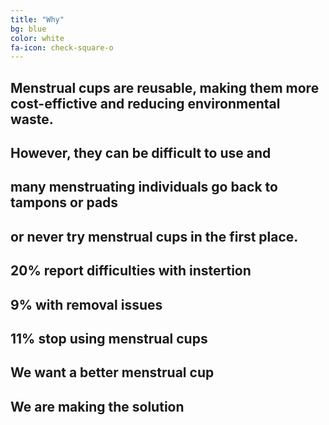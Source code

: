 ```yaml
---
title: "Why"
bg: blue
color: white
fa-icon: check-square-o
---
```


## Menstrual cups are reusable, making them more cost-effictive and reducing environmental waste.
  
  
  
## However, they can be difficult to use and 
## many menstruating individuals go back to tampons or pads 
## or never try menstrual cups in the first place.
  
  
  
## 20% report difficulties with instertion
## 9% with removal issues
## 11% stop using menstrual cups
  
  
  
## We want a better menstrual cup
  
  
## We are making the solution
  
  
